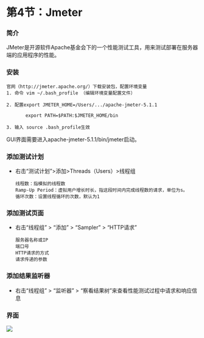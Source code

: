 # 第4节：Jmeter



### 简介

JMeter是开源软件Apache基金会下的一个性能测试工具，用来测试部署在服务器端的应用程序的性能。

### 安装

```shell
官网（http://jmeter.apache.org/）下载安装包，配置环境变量
1. 命令 vim ~/.bash_profile （编辑环境变量配置文件）

2. 配置export JMETER_HOME=/Users/.../apache-jmeter-5.1.1

       export PATH=$PATH:$JMETER_HOME/bin 

3. 输入 source .bash_profile生效
```

GUI界面需要进入apache-jmeter-5.1.1/bin/jmeter启动。

### 添加测试计划

+ 右击“测试计划”>添加>Threads（Users）>线程组

  ```
  线程数：指模拟的线程数
  Ramp-Up Period：虚拟用户增长时长，指这段时间内完成线程数的请求，单位为s。
  循环次数：设置线程循环的次数，默认为1
  ```

### 添加测试页面

+ 右击“线程组” > “添加” > “Sampler” > “HTTP请求”

  ```
  服务器名称或IP
  端口号
  HTTP请求的方式
  请求传递的参数
  ```

### 添加结果监听器

+ 右击“线程组” > “监听器” > “察看结果树”来查看性能测试过程中请求和响应信息

### 界面

![](https://ww1.sinaimg.cn/large/007rAy9hly1g1ji0lzmnzj31c00u0dlc.jpg)


